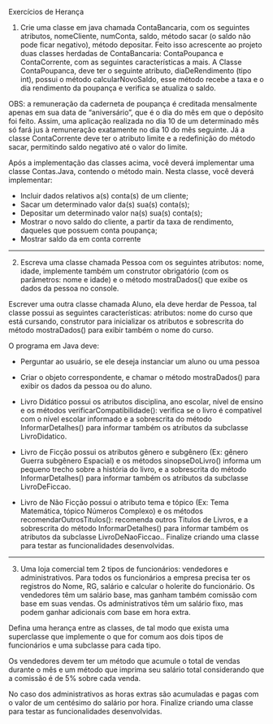 Exercícios de Herança

01) Crie uma classe em java chamada ContaBancaria, com os seguintes atributos,  nomeCliente,  numConta,  saldo, método sacar (o saldo não pode ficar negativo), método depositar. Feito isso acrescente ao projeto duas classes herdadas de ContaBancaria: ContaPoupanca e ContaCorrente, com as seguintes características a mais. 
  A Classe ContaPoupanca, deve ter o seguinte atributo, diaDeRendimento (tipo int), possui o método calcularNovoSaldo, esse método recebe a taxa e o dia rendimento da poupança  e verifica se atualiza o saldo. 

OBS: a remuneração da caderneta de poupança  é creditada mensalmente apenas em sua data de “aniversário”, que é o dia do mês em que o depósito foi feito. Assim, uma aplicação realizada no dia 10 de um determinado mês só fará jus à remuneração exatamente no dia 10 do mês seguinte. Já a classe ContaCorrente deve ter o atributo limite e a redefinição do método sacar, permitindo saldo negativo até o valor do limite.

  Após a implementação das classes acima, você deverá implementar uma classe Contas.Java, contendo o método main. Nesta classe, você deverá implementar:
- Incluir dados relativos a(s) conta(s) de um cliente;
- Sacar um determinado valor da(s) sua(s) conta(s);
- Depositar um determinado valor na(s) sua(s) conta(s);
- Mostrar o novo saldo do cliente, a partir da taxa de rendimento, daqueles que possuem conta poupança;
- Mostrar saldo  da em conta corrente

------
02) Escreva uma classe chamada Pessoa com os seguintes atributos: nome, idade, implemente também um construtor obrigatório (com os parâmetros: nome e idade) e o método mostraDados() que exibe os dados da pessoa no console.

 Escrever uma outra classe chamada Aluno,  ela deve herdar de Pessoa, tal classe possui as seguintes características:  atributos: nome do curso que está cursando,  construtor para inicializar os atributos e sobrescrita do método mostraDados() para exibir também o nome do curso.
 
 O  programa em Java deve:
- Perguntar ao usuário,  se ele deseja instanciar um aluno ou uma pessoa
- Criar o objeto correspondente, e chamar o método mostraDados() para exibir os dados da pessoa ou do aluno. 

- Livro Didático possui os atributos disciplina, ano escolar, nível de ensino e os métodos verificarCompatibilidade(): verifica se o livro é compatível com o nível escolar informado e a  sobrescrita do método InformarDetalhes() para informar também os atributos da subclasse LivroDidatico.

 - Livro de Ficção possui os atributos gênero e subgênero (Ex: gênero Guerra subgênero Espacial) e os métodos sinopseDoLivro() informa um pequeno trecho sobre a história do livro, e a sobrescrita do método InformarDetalhes() para informar também os atributos da subclasse LivroDeFiccao. 

 - Livro de Não Ficção possui o atributo tema e tópico (Ex: Tema Matemática, tópico Números Complexo) e os métodos recomendarOutrosTitulos(): recomenda outros Titulos de Livros, e a sobrescrita do método InformarDetalhes() para informar também os atributos da subclasse LivroDeNaoFiccao..
 Finalize criando uma classe para testar as funcionalidades desenvolvidas.

------
03)  Uma loja comercial tem 2 tipos de funcionários: vendedores e administrativos. Para todos os  funcionários a empresa precisa ter os registros do Nome, RG, salário e calcular o holerite do funcionário. 
Os vendedores têm um salário base, mas ganham também comissão com base em suas vendas. Os administrativos têm um salário fixo, mas podem ganhar adicionais com base em hora extra. 

 Defina uma herança entre as classes, de tal modo  que exista  uma superclasse que implemente o que for comum aos dois tipos de funcionários e uma subclasse para cada tipo.

 Os vendedores devem ter um método que acumule o total de vendas durante o mês e um método que imprima seu salário total considerando que a comissão é de 5% sobre cada venda.
 
 No caso dos administrativos as horas extras  são acumuladas e pagas com o valor de um centésimo do salário por hora.
 Finalize criando uma classe para testar as funcionalidades desenvolvidas.


